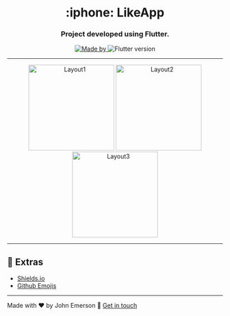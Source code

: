 <h1 align="center">:iphone: LikeApp</h1>
<h3 align="center">Project developed using Flutter.</h3>

<p align="center">
  <a href="https://www.linkedin.com/in/johnemerson1406/">
    <img alt="Made by" src="https://img.shields.io/badge/Made by-John Emerson-%2303a9f4">
  </a>
  
  <img alt="Flutter version" src="https://img.shields.io/badge/flutter-1.17.4-informational?logo=flutter&color=%2303a9f4">
</p>

---

<p align="center">
  <img alt="Layout1" src="https://user-images.githubusercontent.com/43749971/91236567-a4e12b80-e70e-11ea-8228-f4927945482f.jpeg" width="200">
  <img alt="Layout2" src="https://user-images.githubusercontent.com/43749971/91236587-b1fe1a80-e70e-11ea-9030-4e554d93de6b.jpeg" width="200">
  <img alt="Layout3" src="https://user-images.githubusercontent.com/43749971/91236602-bf1b0980-e70e-11ea-8451-9cb90f7515f5.jpeg" width="200">
</p>

---

## :star2: Extras
- [Shields.io](https://shields.io/)
- [Github Emojis](https://gist.github.com/rxaviers/7360908)

---

Made with ♥ by John Emerson :wave: [Get in touch](https://johnemerson1406.github.io/linktree)
